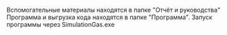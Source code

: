 Вспомогательные материалы находятся в папке "Отчёт и руководства"
Программа и выгрузка кода находятся в папке "Программа". Запуск программы через SimulationGas.exe
